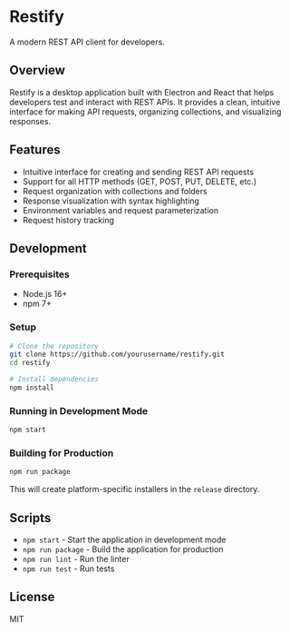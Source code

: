 # Restify

A modern REST API client for developers.

## Overview

Restify is a desktop application built with Electron and React that helps developers test and interact with REST APIs. It provides a clean, intuitive interface for making API requests, organizing collections, and visualizing responses.

## Features

- Intuitive interface for creating and sending REST API requests
- Support for all HTTP methods (GET, POST, PUT, DELETE, etc.)
- Request organization with collections and folders
- Response visualization with syntax highlighting
- Environment variables and request parameterization
- Request history tracking

## Development

### Prerequisites

- Node.js 16+
- npm 7+

### Setup

```bash
# Clone the repository
git clone https://github.com/yourusername/restify.git
cd restify

# Install dependencies
npm install
```

### Running in Development Mode

```bash
npm start
```

### Building for Production

```bash
npm run package
```

This will create platform-specific installers in the `release` directory.

## Scripts

- `npm start` - Start the application in development mode
- `npm run package` - Build the application for production
- `npm run lint` - Run the linter
- `npm run test` - Run tests

## License

MIT
